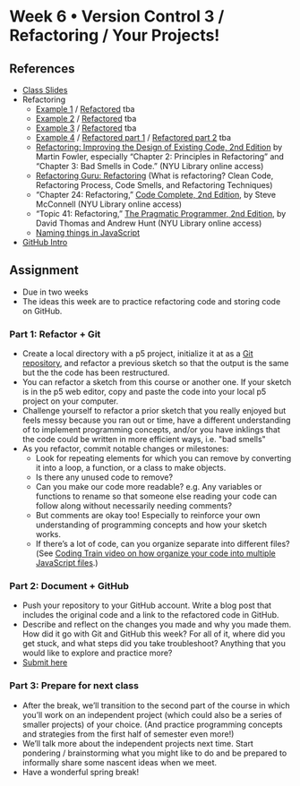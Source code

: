 # Week 6 • Version Control 3 / Refactoring / Your Projects!

## References

- [Class
  Slides](https://drive.google.com/drive/folders/1CJBvOWjvRA19uFPxTAXgoDglkHBmJadJ?usp=sharing)
- Refactoring
  - [Example 1](https://editor.p5js.org/enickles/sketches/97-0PcrQK) /
    [Refactored]() tba
  - [Example 2](https://editor.p5js.org/enickles/sketches/HJvUJ1x95) /
    [Refactored]() tba
  - [Example 3](https://editor.p5js.org/enickles/sketches/3SiFWoA_Y) /
    [Refactored]() tba
  - [Example 4](https://editor.p5js.org/enickles/sketches/mEK30czN2) /
    [Refactored part 1]() / [Refactored part 2]() tba
  - [Refactoring: Improving the Design of Existing Code, 2nd
    Edition](https://bobcat.library.nyu.edu/primo-explore/fulldisplay?docid=nyu_aleph005592882&context=L&vid=NYU&lang=en_US&search_scope=all&adaptor=Local%20Search%20Engine&isFrbr=true&tab=all&query=any,contains,martin%20fowler&sortby=date&facet=frbrgroupid,include,1149505003&mode=basic&offset=0)
    by Martin Fowler, especially “Chapter 2: Principles in Refactoring” and
    “Chapter 3: Bad Smells in Code.”  (NYU Library online access)
  - [Refactoring Guru: Refactoring](https://refactoring.guru/refactoring) (What
    is refactoring? Clean Code, Refactoring Process, Code Smells, and
    Refactoring Techniques)
  - “Chapter 24: Refactoring,” [Code Complete, 2nd
    Edition](https://bobcat.library.nyu.edu/primo-explore/fulldisplay?docid=nyu_aleph005835845&context=L&vid=NYU&lang=en_US&search_scope=all&adaptor=Local%20Search%20Engine&isFrbr=true&tab=all&query=any,contains,code%20complete&sortby=date&facet=frbrgroupid,include,1147872474&offset=0),
    by Steve McConnell (NYU Library online access) 
  - “Topic 41: Refactoring,” [The Pragmatic Programmer, 2nd
    Edition](https://bobcat.library.nyu.edu/primo-explore/fulldisplay?docid=nyu_aleph006843771&context=L&vid=NYU&lang=en_US&search_scope=all&adaptor=Local%20Search%20Engine&tab=all&query=any,contains,pragmatic%20programmer&sortby=rank&mode=basic),
    by David Thomas and Andrew Hunt (NYU Library online access)
  - [Naming things in JavaScript](https://gomakethings.com/naming-things-in-javascript/)
- [GitHub Intro](https://github.com/ellennickles/code-your-way-s23/blob/main/week6/github.md)

## Assignment

- Due in two weeks
- The ideas this week are to practice refactoring code and storing code on
  GitHub.

### Part 1: Refactor + Git

- Create a local directory with a p5 project, initialize it at as a [Git
  repository](https://github.com/ellennickles/code-your-way-s23/blob/main/week5/git.md),
  and refactor a previous sketch so that the output is the same but
  the the code has been restructured.
- You can refactor a sketch from this course or another one. If your sketch is
  in the p5 web editor, copy and paste the code into your local p5 project on
  your computer.
- Challenge yourself to refactor a prior sketch that you really enjoyed but
  feels messy because you ran out or time, have a different understanding
  of to implement programming concepts, and/or you have inklings that the code
  could be written in more efficient ways, i.e. "bad smells"
- As you refactor, commit notable changes or milestones:
  - Look for repeating elements for which you can remove by converting it into a
    loop, a function, or a class to make objects.
  - Is there any unused code to remove?
  - Can you make our code more readable? e.g. Any variables or functions to
    rename so that someone else reading your code can follow along without
    necessarily needing comments?
  - But comments are okay too! Especially to reinforce your own understanding
    of programming concepts and how your sketch works.
  - If there’s a lot of code, can you organize separate into different
    files?(See [Coding Train video on how organize your code into multiple
    JavaScript files](https://thecodingtrain.com/tracks/code-programming-with-p5-js/code/6-objects/4-editor-js-files).)
  
### Part 2: Document + GitHub

- Push your repository to your GitHub account. Write a blog post that includes
  the original code and a link to the refactored code in GitHub.
- Describe and reflect on the changes you made and why you made them. How did it
  go with Git and GitHub this week? For all of it, where did you get stuck, and
  what steps did you take troubleshoot? Anything that you would like to explore
  and practice more?
- [Submit here](https://forms.gle/5AgRQUsAeUj8mVNTA)

### Part 3: Prepare for next class

- After the break, we’ll transition to the second part of the course in
  which you’ll work on an independent project (which could also be a series of
  smaller projects) of your choice. (And practice programming concepts and
  strategies from the first half of semester even more!)
- We’ll talk more about the independent projects next time. Start pondering  /
  brainstorming what you might like to do and be prepared to informally share
  some nascent ideas when we meet.
- Have a wonderful spring break!
